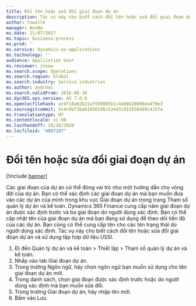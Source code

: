 ```yaml
---
title: Đổi tên hoặc sửa đổi giai đoạn dự án
description: Tác vụ này cho biết cách đổi tên hoặc sửa đổi giai đoạn dự án.
author: Yowelle
manager: AnnBe
ms.date: 11/07/2017
ms.topic: business-process
ms.prod: ''
ms.service: dynamics-ax-applications
ms.technology: ''
audience: Application User
ms.reviewer: josaw
ms.search.scope: Operations
ms.search.region: Global
ms.search.industry: Service industries
ms.author: andchoi
ms.search.validFrom: 2016-06-30
ms.dyn365.ops.version: AX 7.0.0
ms.openlocfilehash: ac9f18a62b21af930005b1c4a60428696ea470e3
ms.sourcegitcommit: 5c4c9bf3ba018562d6cb3443c01d550489c415fa
ms.translationtype: HT
ms.contentlocale: vi-VN
ms.lasthandoff: 10/16/2020
ms.locfileid: "4087287"
---
```

# <a name="rename-or-modify-a-project-stage"></a>Đổi tên hoặc sửa đổi giai đoạn dự án

[!include [banner](../../includes/banner.md)]

Các giai đoạn của dự án có thể đóng vai trò như một hướng dẫn cho vòng đời của dự án. Bạn có thể xác định các giai đoạn dự án mà bạn muốn đưa vào các dự án của mình trong khu vực Giai đoạn dự án trong trang Tham số quản lý dự án và kế toán. Dynamics 365 Finance cung cấp năm giai đoạn dự án được xác định trước và ba giai đoạn do người dùng xác định. Bạn có thể cập nhật tên của giai đoạn dự án mà bạn đang sử dụng để theo dõi tiến độ của các dự án. Bạn cũng có thể cung cấp tên cho các tên trạng thái do người dùng xác định. Tác vụ này cho biết cách đổi tên hoặc sửa đổi giai đoạn dự án và sử dụng tập hợp dữ liệu USSI.

1. Đi đến Quản lý dự án và kế toán > Thiết lập > Tham số quản lý dự án và kế toán.
2. Nhấp vào tab Giai đoạn dự án.
3. Trong trường Ngôn ngữ, hãy chọn ngôn ngữ bạn muốn sử dụng cho tên giai đoạn dự án mới.
4. Trong danh sách, chọn giai đoạn được xác định trước hoặc do người dùng xác định mà bạn muốn sửa đổi. 
5. Trong trường Giai đoạn dự án, hãy nhập tên mới.
6. Bấm vào Lưu.
